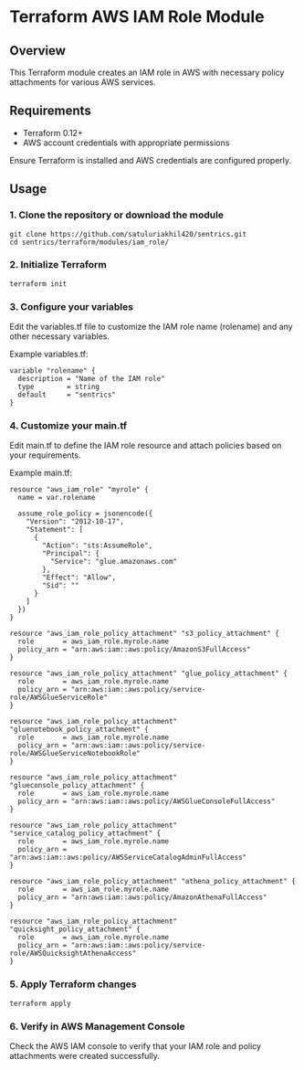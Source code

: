 # Terraform AWS IAM Role Module

## Overview

This Terraform module creates an IAM role in AWS with necessary policy attachments for various AWS services.

## Requirements

- Terraform 0.12+
- AWS account credentials with appropriate permissions

Ensure Terraform is installed and AWS credentials are configured properly.

## Usage

### 1. Clone the repository or download the module
    
    git clone https://github.com/satuluriakhil420/sentrics.git
    cd sentrics/terraform/modules/iam_role/
    
### 2. Initialize Terraform

    terraform init

### 3. Configure your variables
  Edit the variables.tf file to customize the IAM role name (rolename) and any other necessary variables.
  
  Example variables.tf:

    
    variable "rolename" {
      description = "Name of the IAM role"
      type        = string
      default     = "sentrics"
    }
    
### 4. Customize your main.tf
  Edit main.tf to define the IAM role resource and attach policies based on your requirements.
  
  Example main.tf:

    
    resource "aws_iam_role" "myrole" {
      name = var.rolename
    
      assume_role_policy = jsonencode({
        "Version": "2012-10-17",
        "Statement": [
          {
            "Action": "sts:AssumeRole",
            "Principal": {
              "Service": "glue.amazonaws.com"
            },
            "Effect": "Allow",
            "Sid": ""
          }
        ]
      })
    }
    
    resource "aws_iam_role_policy_attachment" "s3_policy_attachment" {
      role       = aws_iam_role.myrole.name
      policy_arn = "arn:aws:iam::aws:policy/AmazonS3FullAccess"
    }
    
    resource "aws_iam_role_policy_attachment" "glue_policy_attachment" {
      role       = aws_iam_role.myrole.name
      policy_arn = "arn:aws:iam::aws:policy/service-role/AWSGlueServiceRole"
    }
    
    resource "aws_iam_role_policy_attachment" "gluenotebook_policy_attachment" {
      role       = aws_iam_role.myrole.name
      policy_arn = "arn:aws:iam::aws:policy/service-role/AWSGlueServiceNotebookRole"
    }
    
    resource "aws_iam_role_policy_attachment" "glueconsole_policy_attachment" {
      role       = aws_iam_role.myrole.name
      policy_arn = "arn:aws:iam::aws:policy/AWSGlueConsoleFullAccess"
    }
    
    resource "aws_iam_role_policy_attachment" "service_catalog_policy_attachment" {
      role       = aws_iam_role.myrole.name
      policy_arn = "arn:aws:iam::aws:policy/AWSServiceCatalogAdminFullAccess"
    }
    
    resource "aws_iam_role_policy_attachment" "athena_policy_attachment" {
      role       = aws_iam_role.myrole.name
      policy_arn = "arn:aws:iam::aws:policy/AmazonAthenaFullAccess"
    }
    
    resource "aws_iam_role_policy_attachment" "quicksight_policy_attachment" {
      role       = aws_iam_role.myrole.name
      policy_arn = "arn:aws:iam::aws:policy/service-role/AWSQuicksightAthenaAccess"
    }

### 5. Apply Terraform changes

    terraform apply
    
### 6. Verify in AWS Management Console
 Check the AWS IAM console to verify that your IAM role and policy attachments were created successfully.

